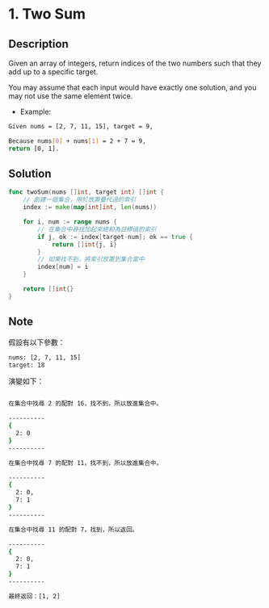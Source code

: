# 1. Two Sum

## Description

Given an array of integers, return indices of the two numbers such that they add up to a specific target.

You may assume that each input would have exactly one solution, and you may not use the same element twice.

- Example:

```BASH
Given nums = [2, 7, 11, 15], target = 9,

Because nums[0] + nums[1] = 2 + 7 = 9,
return [0, 1].
```

## Solution

```GO
func twoSum(nums []int, target int) []int {
	// 創建一個集合，用於放置疊代過的索引
	index := make(map[int]int, len(nums))

	for i, num := range nums {
		// 在集合中尋找加起來總和為目標值的索引
		if j, ok := index[target-num]; ok == true {
			return []int{j, i}
		}
		// 如果找不到，將索引放置到集合當中
		index[num] = i
	}

	return []int{}
}
```

## Note

假設有以下參數：

```BASH
nums: [2, 7, 11, 15]
target: 18
```

演變如下：

```BASH

在集合中找尋 2 的配對 16，找不到，所以放進集合中。

----------
{
  2: 0
}
----------

在集合中找尋 7 的配對 11，找不到，所以放進集合中。

----------
{
  2: 0,
  7: 1
}
----------

在集合中找尋 11 的配對 7，找到，所以返回。

----------
{
  2: 0,
  7: 1
}
----------

最終返回：[1, 2]
```

